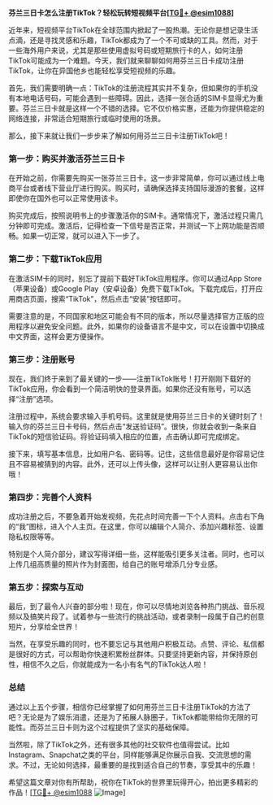 **芬兰三日卡怎么注册TikTok？轻松玩转短视频平台[[TG💪+ @esim1088](https://t.me/s/esim1088)]**

近年来，短视频平台TikTok在全球范围内掀起了一股热潮。无论你是想记录生活点滴，还是寻找灵感和乐趣，TikTok都成为了一个不可或缺的工具。然而，对于一些海外用户来说，尤其是那些使用虚拟号码或短期旅行卡的人，如何注册TikTok可能成为一个难题。今天，我们就来聊聊如何用芬兰三日卡成功注册TikTok，让你在异国他乡也能轻松享受短视频的乐趣。

首先，我们需要明确一点：TikTok的注册流程其实并不复杂，但如果你的手机没有本地电话号码，可能会遇到一些障碍。因此，选择一张合适的SIM卡显得尤为重要。芬兰三日卡就是这样一个不错的选择。它不仅价格实惠，还能为你提供稳定的网络连接，非常适合短期旅行或临时使用的场景。

那么，接下来就让我们一步步来了解如何用芬兰三日卡注册TikTok吧！

### 第一步：购买并激活芬兰三日卡

在开始之前，你需要先购买一张芬兰三日卡。这一步非常简单，你可以通过线上电商平台或者线下营业厅进行购买。购买时，请确保选择支持国际漫游的套餐，这样即使你在国外也可以正常使用该卡。

购买完成后，按照说明书上的步骤激活你的SIM卡。通常情况下，激活过程只需几分钟即可完成。激活后，记得检查一下信号是否正常，并测试一下上网功能是否顺畅。如果一切正常，就可以进入下一步了。

### 第二步：下载TikTok应用

在激活SIM卡的同时，别忘了提前下载好TikTok应用程序。你可以通过App Store（苹果设备）或Google Play（安卓设备）免费下载TikTok。下载完成后，打开应用商店页面，搜索“TikTok”，然后点击“安装”按钮即可。

需要注意的是，不同国家和地区可能会有不同的版本，所以尽量选择官方正版的应用程序以避免安全问题。此外，如果你的设备语言不是中文，可以在设置中切换成中文界面，这样会更方便操作。

### 第三步：注册账号

现在，我们终于来到了最关键的一步——注册TikTok账号！打开刚刚下载好的TikTok应用，你会看到一个简洁明快的登录界面。如果你还没有账号，可以选择“注册”选项。

注册过程中，系统会要求输入手机号码。这里就是使用芬兰三日卡的关键时刻了！输入你的芬兰三日卡号码，然后点击“发送验证码”。很快，你就会收到一条来自TikTok的短信验证码。将验证码填入相应的位置，点击确认即可完成绑定。

接下来，填写基本信息，比如用户名、密码等。记住，这些信息最好是你容易记住且不容易被猜到的内容。此外，还可以上传头像，这样可以让别人更容易认出你哦！

### 第四步：完善个人资料

成功注册之后，不要急着开始发视频，先花点时间完善一下个人资料。点击右下角的“我”图标，进入个人主页。在这里，你可以编辑个人简介、添加兴趣标签、设置隐私权限等等。

特别是个人简介部分，建议写得详细一些，这样能吸引更多关注者。同时，也可以上传几组高质量的照片作为封面图，给自己的账号增添几分专业感。

### 第五步：探索与互动

最后，到了最令人兴奋的部分啦！现在，你可以尽情地浏览各种热门挑战、音乐视频以及搞笑片段了。试着参与一些流行的挑战活动，或者录制一段属于自己的创意短片，分享给全世界！

当然，在享受乐趣的同时，也不要忘记与其他用户积极互动。点赞、评论、私信都是很好的方式，可以帮助你快速积累粉丝群体。只要坚持更新内容，并保持原创性，相信不久之后，你就能成为一名小有名气的TikTok达人啦！

### 总结

通过以上五个步骤，相信你已经掌握了如何用芬兰三日卡注册TikTok的方法了吧？无论是为了娱乐消遣，还是为了拓展人脉圈子，TikTok都能带给你无限的可能性。而芬兰三日卡则为这个过程提供了坚实的基础保障。

当然啦，除了TikTok之外，还有很多其他的社交软件也值得尝试。比如Instagram、Snapchat之类的平台，同样能够满足你展示自我、交流思想的需求。不过，无论如何选择，最重要的是找到适合自己的节奏，享受其中的乐趣！

希望这篇文章对你有所帮助，祝你在TikTok的世界里玩得开心，拍出更多精彩的作品！[[TG💪+ @esim1088](https://t.me/s/esim1088) ![Image](https://i.postimg.cc/4NQfJmqS/Snipaste-2025-05-13-00-14-12.png)]